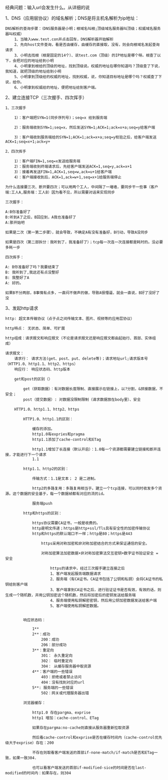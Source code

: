 经典问题：输入url会发生什么。从详细的说

1、DNS（应用层协议）的域名解析；DNS是将主机名解析为ip地址：

    DNS解析的查询步骤：（DNS服务器是小明；根域名叫根;顶级域名服务器叫顶级；权威域名服务器叫权威）
        1、当输入www.test.con并点击回车，DNS解析器开始解析
        2、先向host文件查询，看是否由缓存，由缓存的直接取，没有，则会向根域名发起查询请求
        3、小明去找根（根是固定的14个）、说test.com（顶级）的IP地址是哪个呀。根查了以下，会把对应的地址给到小明
        4、小明拿到根给的顶级的地址，找到顶级说。权威的地址在哪你知道吗？顶级查了下说，我知道，就把顶级的地址给到小明
        5、小明拿到顶级给的权威的地址，找到权威，说，你知道目标地址是哪个吗？权威查了下说，给你。
        6、小明拿到权威给的地址，便把地址给到客户端。
2、建立连接TCP（三次握手、四次挥手）

    1、三次握手

        1）：客户端把SYN=1(同步序列号)；seq=x 给到服务端

        2）：服务端收到SYN=1;seq=x，然后发送SYN=1;ACK=1;ack=x+a;seq=y给客户端

        3）：客户端收到服务端给的SYN=1;ACK=1;ack=x+a;seq=y校验之后，给客户端发送ACK=1;seq=x+1;ack=y+
        
    2、四次挥手

        1）：客户端FIN=1,seq=x发送给服务端
        2）：服务端收到终端请求后，先给客户端发送ACK=1,seq=y,ack=x+1
        3）：接着再发送FIN=1,ACK=1,seq=w,ack=u+1给客户端
        4）：客户端接收到后，ACK=1,ack=w+1,seq=x+1给服务端停止

    为什么连接要三次、断开要四次；可以用两个工人，中间隔了一堵墙，要同步干一些事（客户端:工人A,服务端：工人B）因为看不见，所以需要对话来实现同步

    三次握手：

    A:B你准备好了
    B:听到A了之后，B回应到，A我也准备好了
    A:那开始吧

    如果是二次（第一第二步骤），就会导致，不确定A有没有准备好，B行动，导致A没同步

    如果是四次（第二部拆分：我听到了，我准备好了）；tcp每一次连一次连接都是耗时的。没必要多耗一步

    四次挥手：

    A: B你准备好了吗？我要结束了
    B: 我听到了,我这还有点没整好
    B: 我整好了A
    A: 好的。

    如果B不分两部，B事情有点多，一直闷不做声的做，导致A很懵逼，就会一直说，B好了没好了没

3、发起http请求

    http: 超文本传输协议（点于点之间传输文本、图片、视频等的应用层协议）

    http特点： 无状态、简单、可扩展

    http组成：请求报文和响应报文（不论是请求报文还是响应报文都由起始行、首部、实体组成）

    请求报文：
        请求行： 请求方法(get、post、put、delete等)；请求地址url;请求版本号（HTTP1.0、http1.1、http2、https）
        响应行： 响应状态码、http版本

        get和post的区别（）
        
            get（获取数据）：有对数据长度限制、直接展示在链接上，以?分割，&拼接数据，不安全；
            post（提交数据）: 对数据没限制限制（请求数据放在body里）、安全

        HTTP1.0、http1.1、http2、https

            HTTP1.0、http1.1的区别：

                缓存的添加。
                http1.0有expries和pragma
                http1.1添加了cache-control和ETag

                http1.1增加了长连接（默认开启）：1.0每一个资源都需要建立链接和断开连接，才能进行下一个请求
                1.1
            
            http1.1、http2的区别：

                传输方式：1.1是文本； 2 是二进制。

                http2的多路复用：多路复用相当于。建立一个tcp连接，可以同时收发多个资源。这个数据的安全基于，每一个数据帧都有对应的流的id。

                服务端push

            http和https的区别：

                https协议需要CA证书，一般是收费的。
                http是明文传递；https是http+ssl/Tls具有安全性的加密传输协议
                http和https的默认端口不一样；http是80；https是443

                    https采用对称加密和非对称加密结合的方式来保证通信的安全。

                    对称加密算法加密数据+非对称加密算法交互密钥+数字证书验证安全 = 安全

                        https的请求中，经过三次握手建立连接之后
                        1、客户端发起服务端数据请求
                        2、服务端（有CA证书。CA证书包括了公钥和私钥）会将CA证书的私钥给到客户端
                        3、客户端拿到CA证书之后，进行验证证书是否有效，有效的话，则生成一个随机数，并用公钥加密这个随机数，然后将加密后的密钥发送给服务端
                        4、服务端使用私钥解密密钥，然后用公钥加密数据发送给客户端
                        5、客户端使用私钥解密数据。


            响应状态码：

                1** 
                2**：成功
                    200：成功
                    206：部分成功
                3**：重定向
                    301： 永久重定向
                    302： 临时重定向
                    304： 从缓存服务器中取资源
                4**：客户端的一些错误
                    403：拒绝或者禁止访问
                    404：没有找到对应的url
                5**: 服务端的一些错误
                    502：网关或代理服务器出错

            浏览器缓存：

                http1.0 存在pargma、exprise
                http1 增加：cache-control、ETag

                如果存在pargma:no-cache则直接从服务器重新拉取资源

                然后看cache-control和exprise是否在缓存时间内（cache-control优先级大于exprise）存在：200

                不存在则取看客户端发送的首部if-none-match/if-match是否和ETag一致，如果一致304.

                也可以看客户端发送的首部if-modified-sice的时间是否在last-modified的时间内：如果存在，则304


